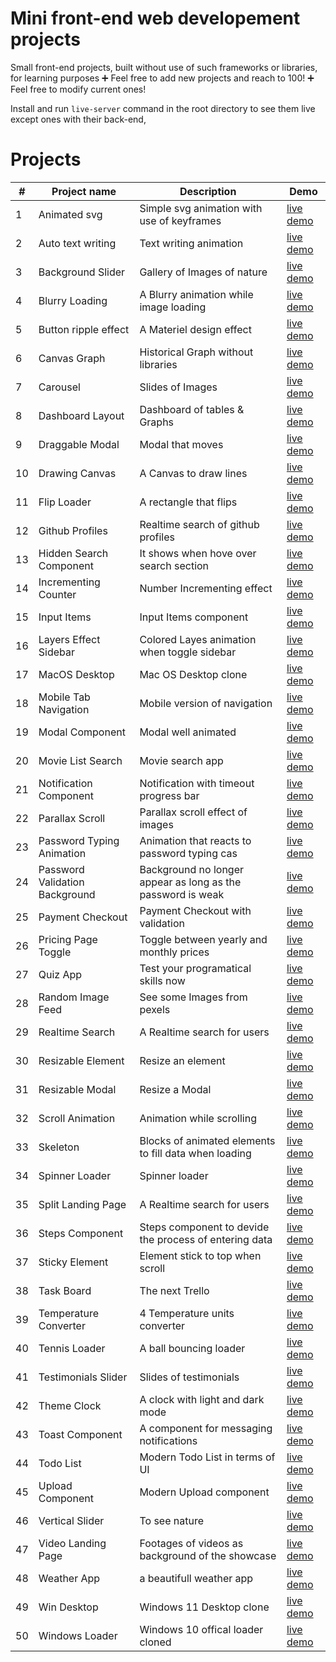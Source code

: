 # Mini front-end web developement projects

Small front-end projects, built without use of such frameworks or libraries, for learning purposes
➕ Feel free to add new projects and reach to 100!
➕ Feel free to modify current ones!

Install and run `live-server` command in the root directory to see them live except ones with their back-end,


# Projects

|#|Project name | Description  | Demo |
--- | --- | --- | ---|
|1|Animated svg|Simple svg animation with use of keyframes|[live demo](https://50-mini-projects-xi.vercel.app/animated-svg)|
|2|Auto text writing|Text writing animation|[live demo](https://50-mini-projects-xi.vercel.app/auto-text-writing)|
|3|Background Slider|Gallery of Images of nature|[live demo](https://50-mini-projects-xi.vercel.app/background-slider)|
|4|Blurry Loading|A Blurry animation while image loading|[live demo](https://50-mini-projects-xi.vercel.app/blurry-loading)|
|5|Button ripple effect|A Materiel design effect|[live demo](https://50-mini-projects-xi.vercel.app/button-ripple-effect)|
|6|Canvas Graph|Historical Graph without libraries|[live demo](https://50-mini-projects-xi.vercel.app/canvas-graph)|
|7|Carousel|Slides of Images|[live demo](https://50-mini-projects-xi.vercel.app/carousel)|
|8|Dashboard Layout|Dashboard of tables & Graphs|[live demo](https://50-mini-projects-xi.vercel.app/dashboard-layout)|
|9|Draggable Modal|Modal that moves|[live demo](https://50-mini-projects-xi.vercel.app/draggable-modal)|
|10|Drawing Canvas|A Canvas to draw lines|[live demo](https://50-mini-projects-xi.vercel.app/drawing-canvas)|
|11|Flip Loader|A rectangle that flips|[live demo](https://50-mini-projects-xi.vercel.app/flip-loader)|
|12|Github Profiles|Realtime search of github profiles|[live demo](https://50-mini-projects-xi.vercel.app/github-profiles)|
|13|Hidden Search Component|It shows when hove over search section|[live demo](https://50-mini-projects-xi.vercel.app/hidden-search-component)|
|14|Incrementing Counter|Number Incrementing effect|[live demo](https://50-mini-projects-xi.vercel.app/incrementing-counter)|
|15|Input Items|Input Items component|[live demo](https://50-mini-projects-xi.vercel.app/input-items)|
|16|Layers Effect Sidebar|Colored Layes animation when toggle sidebar|[live demo](https://50-mini-projects-xi.vercel.app/layers-effect-sidebar)|
|17|MacOS Desktop|Mac OS Desktop clone|[live demo](https://50-mini-projects-xi.vercel.app/macos-desktop)|
|18|Mobile Tab Navigation|Mobile version of navigation|[live demo](https://50-mini-projects-xi.vercel.app/mobile-tab-navigation)|
|19|Modal Component|Modal well animated|[live demo](https://50-mini-projects-xi.vercel.app/modal-component)|
|20|Movie List Search|Movie search app|[live demo](https://50-mini-projects-xi.vercel.app/movie-list-search)|
|21|Notification Component|Notification with timeout progress bar|[live demo](https://50-mini-projects-xi.vercel.app/notification-component)|
|22|Parallax Scroll|Parallax scroll effect of images|[live demo](https://50-mini-projects-xi.vercel.app/parallax-scroll)|
|23|Password Typing Animation|Animation that reacts to password typing cas|[live demo](https://50-mini-projects-xi.vercel.app/password-typing-animation)|
|24|Password Validation Background|Background no longer appear as long as the password is weak|[live demo](https://50-mini-projects-xi.vercel.app/password-validation-background)|
|25|Payment Checkout|Payment Checkout with validation|[live demo](https://50-mini-projects-xi.vercel.app/payment-checkout)|
|26|Pricing Page Toggle|Toggle between yearly and monthly prices|[live demo](https://50-mini-projects-xi.vercel.app/pricing-page-toggle)|
|27|Quiz App|Test your programatical skills now|[live demo](https://50-mini-projects-xi.vercel.app/quiz-app)|
|28|Random Image Feed|See some Images from pexels|[live demo](https://50-mini-projects-xi.vercel.app/random-image-feed)|
|29|Realtime Search|A Realtime search for users|[live demo](https://50-mini-projects-xi.vercel.app/realtime-search)|
|30|Resizable Element|Resize an element|[live demo](https://50-mini-projects-xi.vercel.app/resizable-element)|
|31|Resizable Modal|Resize a Modal|[live demo](https://50-mini-projects-xi.vercel.app/resizable-modal)|
|32|Scroll Animation|Animation while scrolling|[live demo](https://50-mini-projects-xi.vercel.app/scroll-animation)|
|33|Skeleton|Blocks of animated elements to fill data when loading|[live demo](https://50-mini-projects-xi.vercel.app/skeleton)|
|34|Spinner Loader|Spinner loader|[live demo](https://50-mini-projects-xi.vercel.app/spinner-loader)|
|35|Split Landing Page|A Realtime search for users|[live demo](https://50-mini-projects-xi.vercel.app/split-landingpage)|
|36|Steps Component|Steps component to devide the process of entering data|[live demo](https://50-mini-projects-xi.vercel.app/steps-component)|
|37|Sticky Element|Element stick to top when scroll|[live demo](https://50-mini-projects-xi.vercel.app/sticky-element)|
|38|Task Board|The next Trello|[live demo](https://50-mini-projects-xi.vercel.app/task-board)|
|39|Temperature Converter|4 Temperature units converter|[live demo](https://50-mini-projects-xi.vercel.app/temperature-converter)|
|40|Tennis Loader|A ball bouncing loader|[live demo](https://50-mini-projects-xi.vercel.app/tennis-loader)|
|41|Testimonials Slider|Slides of testimonials|[live demo](https://50-mini-projects-xi.vercel.app/testimonials-slider)|
|42|Theme Clock|A clock with light and dark mode|[live demo](https://50-mini-projects-xi.vercel.app/theme-clock)|
|43|Toast Component|A component for messaging notifications|[live demo](https://50-mini-projects-xi.vercel.app/toast-component)|
|44|Todo List|Modern Todo List in terms of UI|[live demo](https://50-mini-projects-xi.vercel.app/todo-list)|
|45|Upload Component|Modern Upload component|[live demo](https://50-mini-projects-xi.vercel.app/upload-component)|
|46|Vertical Slider|To see nature|[live demo](https://50-mini-projects-xi.vercel.app/vertical-slider)|
|47|Video Landing Page|Footages of videos as background of the showcase|[live demo](https://50-mini-projects-xi.vercel.app/video-landingpage)|
|48|Weather App|a beautifull weather app|[live demo](https://50-mini-projects-xi.vercel.app/weather-app)|
|49|Win Desktop|Windows 11 Desktop clone|[live demo](https://50-mini-projects-xi.vercel.app/win-desktop)|
|50|Windows Loader|Windows 10 offical loader cloned|[live demo](https://50-mini-projects-xi.vercel.app/windows-loader)|
